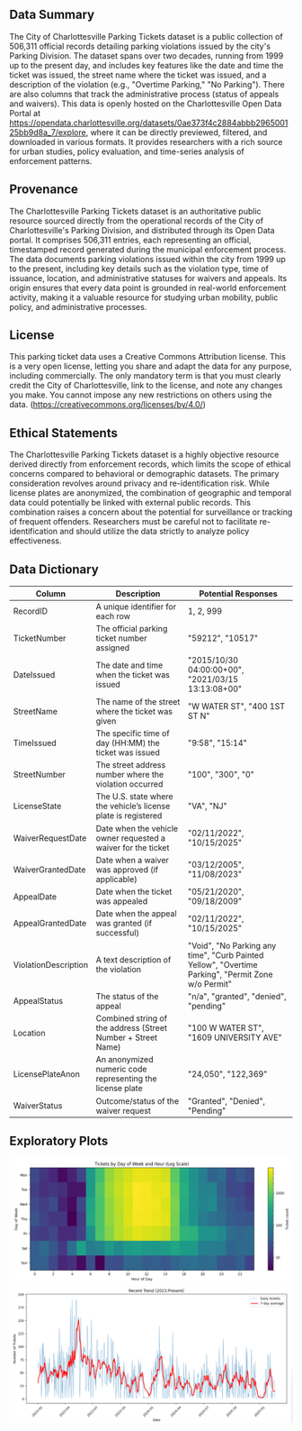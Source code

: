 ## Data Summary
The City of Charlottesville Parking Tickets dataset is a public collection of 506,311  official records detailing parking violations issued by the city's Parking Division. The dataset spans over two decades, running from 1999 up to the present day, and includes key features like the date and time the ticket was issued, the street name where the ticket was issued, and a description of the violation (e.g., "Overtime Parking," "No Parking"). There are also columns that track the administrative process (status of appeals and waivers). This data is openly hosted on the Charlottesville Open Data Portal at https://opendata.charlottesville.org/datasets/0ae373f4c2884abbb296500125bb9d8a_7/explore, where it can be directly previewed, filtered, and downloaded in various formats. It provides researchers with a rich source for urban studies, policy evaluation, and time-series analysis of enforcement patterns.

## Provenance
The Charlottesville Parking Tickets dataset is an authoritative public resource sourced directly from the operational records of the City of Charlottesville's Parking Division, and distributed through its Open Data portal. It comprises 506,311 entries, each representing an official, timestamped record generated during the municipal enforcement process. The data documents parking violations issued within the city from 1999 up to the present, including key details such as the violation type, time of issuance, location, and administrative statuses for waivers and appeals. Its origin ensures that every data point is grounded in real-world enforcement activity, making it a valuable resource for studying urban mobility, public policy, and administrative processes.

## License
This parking ticket data uses a Creative Commons Attribution license. This is a very open license, letting you share and adapt the data for any purpose, including commercially. The only mandatory term is that you must clearly credit the City of Charlottesville, link to the license, and note any changes you make. You cannot impose any new restrictions on others using the data. (https://creativecommons.org/licenses/by/4.0/)

## Ethical Statements
The Charlottesville Parking Tickets dataset is a highly objective resource derived directly from enforcement records, which limits the scope of ethical concerns compared to behavioral or demographic datasets. The primary consideration revolves around privacy and re-identification risk. While license plates are anonymized, the combination of geographic and temporal data could potentially be linked with external public records. This combination raises a concern about the potential for surveillance or tracking of frequent offenders. Researchers must be careful not to facilitate re-identification and should utilize the data strictly to analyze policy effectiveness.

## Data Dictionary
| Column              | Description                                                                 | Potential Responses                                                                                   |
|----------------------|------------------------------------------------------------------------------|--------------------------------------------------------------------------------------------------------|
| RecordID             | A unique identifier for each row                                            | 1, 2, 999                                                                                              |
| TicketNumber         | The official parking ticket number assigned                                 | "59212", "10517"                                                                                       |
| DateIssued           | The date and time when the ticket was issued                                | "2015/10/30 04:00:00+00", "2021/03/15 13:13:08+00"                                                     |
| StreetName           | The name of the street where the ticket was given                           | "W WATER ST", "400 1ST ST N"                                                                           |
| TimeIssued           | The specific time of day (HH:MM) the ticket was issued                      | "9:58", "15:14"                                                                                        |
| StreetNumber         | The street address number where the violation occurred                      | "100", "300", "0"                                                                                      |
| LicenseState         | The U.S. state where the vehicle’s license plate is registered              | "VA", "NJ"                                                                                             |
| WaiverRequestDate    | Date when the vehicle owner requested a waiver for the ticket               | "02/11/2022", "10/15/2025"                                                                             |
| WaiverGrantedDate    | Date when a waiver was approved (if applicable)                             | "03/12/2005", "11/08/2023"                                                                             |
| AppealDate           | Date when the ticket was appealed                                           | "05/21/2020", "09/18/2009"                                                                             |
| AppealGrantedDate    | Date when the appeal was granted (if successful)                            | "02/11/2022", "10/15/2025"                                                                             |
| ViolationDescription | A text description of the violation                                         | "Void", "No Parking any time", "Curb Painted Yellow", "Overtime Parking", "Permit Zone w/o Permit"     |
| AppealStatus         | The status of the appeal                                                    | "n/a", "granted", "denied", "pending"                                                                  |
| Location             | Combined string of the address (Street Number + Street Name)                | "100 W WATER ST", "1609 UNIVERSITY AVE"                                                                |
| LicensePlateAnon     | An anonymized numeric code representing the license plate                   | "24,050", "122,369"                                                                                    |
| WaiverStatus         | Outcome/status of the waiver request                                        | "Granted", "Denied", "Pending"                                                                         |

## Exploratory Plots
![Tickets by Day of Week and Hour](DATA/Tickets%20by%20Hour.png)
![Number of Tickets Over Time](DATA/Number%20of%20Tickets.png)
